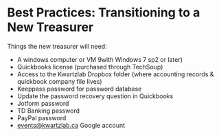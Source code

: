 Best Practices: Transitioning to a New Treasurer
================================================

Things the new treasurer will need:

* A windows computer or VM 9with Windows 7 sp2 or later)
* Quickbooks license (purchased through TechSoup)
* Access to the Kwartzlab Dropbox folder (where accounting records & quickbook company file lives)
* Keeppass password for password database
* Update the password recovery question in Quickbooks
* Jotform password
* TD Banking password
* PayPal password
* events@kwartzlab.ca Google account 
